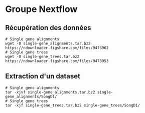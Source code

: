 # Groupe Nextflow

## Récupération des données

```
# Single gene alignments
wget -O single-gene_alignments.tar.bz2  https://ndownloader.figshare.com/files/9473962
# Single gene trees
wget -O single-gene_trees.tar.bz2 https://ndownloader.figshare.com/files/9473953
```

## Extraction d'un dataset

```
# Single gene alignments
tar -xjvf single-gene_alignments.tar.bz2 single-gene_alignments/SongD1/
# Single gene trees
tar -xjf single-gene_trees.tar.bz2 single-gene_trees/SongD1/
```
